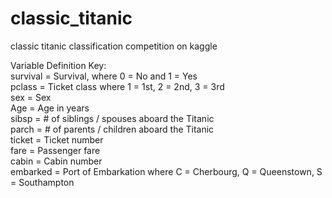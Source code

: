 # classic_titanic
classic titanic classification competition on kaggle

Variable	Definition	Key:  
survival	= Survival, where	0 = No and 1 = Yes  
pclass	= Ticket class where 1 = 1st, 2 = 2nd, 3 = 3rd  
sex	= Sex      	
Age	= Age in years    	
sibsp	= # of siblings / spouses aboard the Titanic    	
parch =	# of parents / children aboard the Titanic    	
ticket = Ticket number    	
fare = Passenger fare    	
cabin	= Cabin number    	
embarked = Port of Embarkation where C = Cherbourg, Q = Queenstown, S = Southampton  
